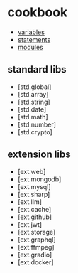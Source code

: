 # cookbook
- [variables](https://github.com/pomelio/cookbook/blob/main/docs/variables.md)
- [statements](https://github.com/pomelio/cookbook/blob/main/docs/statements.md)
- [modules](https://github.com/pomelio/cookbook/blob/main/docs/modules.md)

## standard libs
- [std.global]
- [std.array]
- [std.string]
- [std.date]
- [std.math]
- [std.number]
- [std.crypto]

## extension libs
- [ext.web]
- [ext.mongodb]
- [ext.mysql]
- [ext.sharp]
- [ext.llm]
- [ext.cache]
- [ext.github]
- [ext.jwt]
- [ext.storage]
- [ext.graphql]
- [ext.ffmpeg]
- [ext.gradio]
- [ext.docker]
